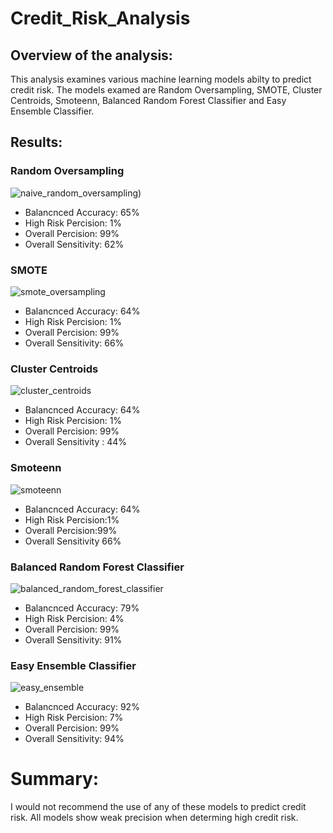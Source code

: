 # Credit_Risk_Analysis

## Overview of the analysis: 
This analysis examines various machine learning models abilty to predict credit risk. The models examed are Random Oversampling, SMOTE, Cluster Centroids, Smoteenn, Balanced Random Forest Classifier and Easy Ensemble Classifier. 

## Results: 

  ### Random Oversampling

![naive_random_oversampling)](Resources/naive_random_oversampling.png)
 
  - Balancnced Accuracy: 65%
  - High Risk Percision: 1%
  - Overall Percision: 99%
  - Overall Sensitivity: 62%
 
 
 
  ### SMOTE

![smote_oversampling](Resources/smote_oversampling.png)

  - Balancnced Accuracy: 64%
  - High Risk Percision: 1%
  - Overall Percision: 99%
  - Overall Sensitivity: 66%

  ### Cluster Centroids

![cluster_centroids](Resources/cluster_centroids.png)

  - Balancnced Accuracy: 64%
  - High Risk Percision: 1%
  - Overall Percision: 99%
  - Overall Sensitivity : 44%
 

  ### Smoteenn

![smoteenn](Resources/smoteenn.png)

  - Balancnced Accuracy: 64%
  - High Risk Percision:1%
  - Overall Percision:99%
  - Overall Sensitivity 66%


  ### Balanced Random Forest Classifier

![balanced_random_forest_classifier](Resources/balanced_random_forest_classifier.png)

  - Balancnced Accuracy: 79%
  - High Risk Percision: 4%
  - Overall Percision: 99%
  - Overall Sensitivity: 91% 
 

  ### Easy Ensemble Classifier

![easy_ensemble](Resources/easy_ensemble.png)

  - Balancnced Accuracy: 92%
  - High Risk Percision: 7%
  - Overall Percision: 99%
  - Overall Sensitivity: 94% 
 

# Summary: 

I would not recommend the use of any of these models to predict credit risk. All models show weak precision when determing high credit risk. 
